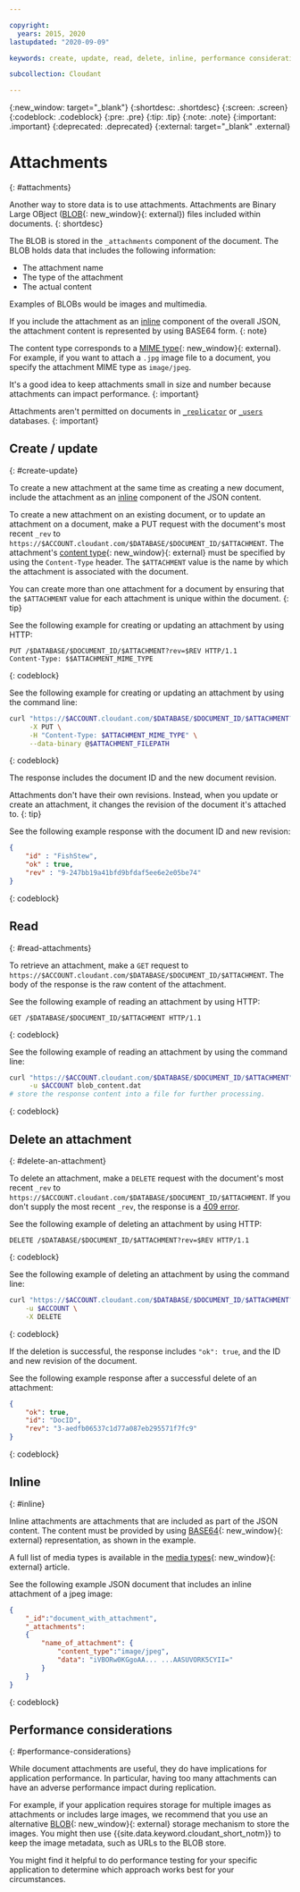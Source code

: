 ```yaml
---

copyright:
  years: 2015, 2020
lastupdated: "2020-09-09"

keywords: create, update, read, delete, inline, performance considerations, BLOB, attachments, 

subcollection: Cloudant

---
```


{:new_window: target="_blank"}
{:shortdesc: .shortdesc}
{:screen: .screen}
{:codeblock: .codeblock}
{:pre: .pre}
{:tip: .tip}
{:note: .note}
{:important: .important}
{:deprecated: .deprecated}
{:external: target="_blank" .external}

<!-- Acrolinx: 2020-03-17 -->

# Attachments
{: #attachments}

Another way to store data is to use attachments.
Attachments are Binary Large OBject ([BLOB](http://en.wikipedia.org/wiki/Binary_large_object){: new_window}{: external})
files included within documents.
{: shortdesc}

The BLOB is stored in the `_attachments` component of the document.
The BLOB holds data that includes the following information:

- The attachment name
- The type of the attachment
- The actual content

Examples of BLOBs would be images and multimedia.

If you include the attachment as an [inline](/docs/Cloudant?topic=Cloudant-attachments#inline) component of the overall JSON, the attachment content is represented by using BASE64 form.
{: note}

The content type corresponds to a [MIME type](http://en.wikipedia.org/wiki/Internet_media_type#List_of_common_media_types){: new_window}{: external}.
For example,
if you want to attach a `.jpg` image file to a document,
you specify the attachment MIME type as `image/jpeg`.

It's a good idea to keep attachments small in size and number because attachments can impact performance.
{: important}

Attachments aren't permitted on documents in [`_replicator`](/docs/Cloudant?topic=Cloudant-replication-api#replication-document-format) or [`_users`](/docs/Cloudant/api?topic=Cloudant-authorization#using-the-_users-database-with-cloudant-nosql-db) databases.
{: important}

## Create / update
{: #create-update}

To create a new attachment at the same time as creating a new document, include the attachment as an [inline](/docs/Cloudant?topic=Cloudant-attachments#inline) component of the JSON content.

To create a new attachment on an existing document,
or to update an attachment on a document,
make a PUT request with the document's most recent `_rev` to `https://$ACCOUNT.cloudant.com/$DATABASE/$DOCUMENT_ID/$ATTACHMENT`.
The attachment's [content type](http://en.wikipedia.org/wiki/Internet_media_type#List_of_common_media_types){: new_window}{: external}
must be specified by using the `Content-Type` header.
The `$ATTACHMENT` value is the name by which the attachment is associated with the document.

You can create more than one attachment for a document by ensuring that the `$ATTACHMENT` value for each attachment is unique within the document.
{: tip}

See the following example for creating or updating an attachment by using HTTP:

```HTTP
PUT /$DATABASE/$DOCUMENT_ID/$ATTACHMENT?rev=$REV HTTP/1.1
Content-Type: $$ATTACHMENT_MIME_TYPE
```
{: codeblock}

See the following example for creating or updating an attachment by using the command line:

```sh
curl "https://$ACCOUNT.cloudant.com/$DATABASE/$DOCUMENT_ID/$ATTACHMENT?rev=$REV" \
	 -X PUT \
	 -H "Content-Type: $ATTACHMENT_MIME_TYPE" \
	 --data-binary @$ATTACHMENT_FILEPATH
```
{: codeblock}

<!--

See the following example for creating or updating an attachment by using Javascript:

```javascript
var nano = require('nano');
var fs = require('fs');
var account = nano("https://$ACCOUNT:$PASSWORD@$ACCOUNT.cloudant.com");
var db = account.use($DATABASE);
fs.readFile($FILEPATH, function (err, data) {
	if (!err) {
		db.attachment.insert($DOCUMENT_ID, $ATTACHMENT, data, $ATTACHMENT_MIME_TYPE, {
			rev: $REV
		},
		function (err, body) {
			if (!err)
				console.log(body);
		}
	}
});
```
{: codeblock}

-->

The response includes the document ID and the new document revision.

Attachments don't have their own revisions. Instead, when you update or create an attachment, it changes the revision of the document it's attached to. 
{: tip}

See the following example response with the document ID and new revision:

```json
{
	"id" : "FishStew",
	"ok" : true,
	"rev" : "9-247bb19a41bfd9bfdaf5ee6e2e05be74"
}
```
{: codeblock}

## Read
{: #read-attachments}

To retrieve an attachment,
make a `GET` request to `https://$ACCOUNT.cloudant.com/$DATABASE/$DOCUMENT_ID/$ATTACHMENT`.
The body of the response is the raw content of the attachment.

See the following example of reading an attachment by using HTTP:

```http
GET /$DATABASE/$DOCUMENT_ID/$ATTACHMENT HTTP/1.1
```
{: codeblock}

See the following example of reading an attachment by using the command line:

```sh
curl "https://$ACCOUNT.cloudant.com/$DATABASE/$DOCUMENT_ID/$ATTACHMENT" \
	 -u $ACCOUNT blob_content.dat
# store the response content into a file for further processing.
```
{: codeblock}

<!--

See the following example of reading an attachment by using Javascript:

```javascript
var nano = require('nano');
var account = nano("https://$ACCOUNT:$PASSWORD@$ACCOUNT.cloudant.com");
var db = account.use($DATABASE);
db.attachment.get($DOCUMENT_ID, $FILENAME, function (err, body) {
	if (!err) {
		console.log(body);
	}
});
```
{: codeblock}

-->

## Delete an attachment
{: #delete-an-attachment}

To delete an attachment,
make a `DELETE` request with the document's most recent `_rev`
to `https://$ACCOUNT.cloudant.com/$DATABASE/$DOCUMENT_ID/$ATTACHMENT`.
If you don't supply the most recent `_rev`,
the response is a [409 error](/docs/Cloudant?topic=Cloudant-http#http-status-codes).

See the following example of deleting an attachment by using HTTP:

```http
DELETE /$DATABASE/$DOCUMENT_ID/$ATTACHMENT?rev=$REV HTTP/1.1
```
{: codeblock}

See the following example of deleting an attachment by using the command line:

```sh
curl "https://$ACCOUNT.cloudant.com/$DATABASE/$DOCUMENT_ID/$ATTACHMENT?rev=$REV" \
	-u $ACCOUNT \
	-X DELETE
```
{: codeblock}

<!--

See the following example of deleting an attachment by using Javascript:

```javascript
var nano = require('nano');
var account = nano("https://$ACCOUNT:$PASSWORD@$ACCOUNT.cloudant.com");
var db = account.use($DATABASE);
db.attachment.destroy($DOCUMENT_ID, $FILENAME, $REV, function (err, body) {
	if (!err) {
		console.log(body);
	}
});
```
{: codeblock}

-->

If the deletion is successful,
the response includes `"ok": true`,
and the ID and new revision of the document.

See the following example response after a successful delete of an attachment:

```json
{
	"ok": true,
	"id": "DocID",
	"rev": "3-aedfb06537c1d77a087eb295571f7fc9"
}
```
{: codeblock}

## Inline
{: #inline}

Inline attachments are attachments that are included as part of the JSON content.
The content must be provided by using [BASE64](https://en.wikipedia.org/wiki/Base64){: new_window}{: external} representation,
as shown in the example.

A full list of media types is available in the [media types](http://en.wikipedia.org/wiki/Internet_media_type#List_of_common_media_types){: new_window}{: external} article.

See the following example JSON document that includes an inline attachment of a jpeg image:

```json
{
	"_id":"document_with_attachment",
	"_attachments":
	{
		"name_of_attachment": {
			"content_type":"image/jpeg",
			"data": "iVBORw0KGgoAA... ...AASUVORK5CYII="
		}
	}
}
```
{: codeblock}

## Performance considerations
{: #performance-considerations}

While document attachments are useful,
they do have implications for application performance.
In particular,
having too many attachments can have an adverse performance impact during replication.

For example,
if your application requires storage for multiple images as attachments or includes large images,
we recommend that you use an alternative [BLOB](https://en.wikipedia.org/wiki/Binary_large_object){: new_window}{: external}
storage mechanism to store the images.
You might then use {{site.data.keyword.cloudant_short_notm}} to keep
the image metadata,
such as URLs to the BLOB store.

You might find it helpful to do performance testing for your specific application
to determine which approach works best for your circumstances.